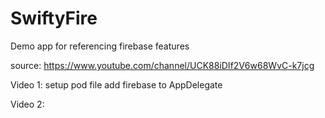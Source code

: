 # SwiftyFire
Demo app for referencing firebase features

source: https://www.youtube.com/channel/UCK88iDIf2V6w68WvC-k7jcg

Video 1:
setup pod file
add firebase to AppDelegate

Video 2:
